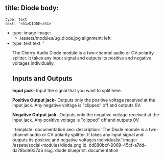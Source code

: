title: Diode
body:
  -
    type: text
    text: '<h1>DIODE</h1>'
  -
    type: image
    image:
      - /assets/modules/ug_diode.jpg
    alignment: left
  -
    type: text
    text: '<p>The Cherry Audio Diode module is a two-channel audio or CV polarity splitter. It takes any input signal and outputs its positive and negative voltages individually.</p><h2>Inputs and Outputs</h2><p><strong>Input jack</strong>- Input the signal that you want to split here.</p><p><strong>Positive Output jack</strong>- Outputs only the positive voltage received at the input jack. Any negative voltage is "clipped" off and outputs 0V.</p><p><strong>Negative Output jack</strong>- Outputs only the negative voltage received at the input jack. Any positive voltage is "clipped" off and outputs 0V.</p>'
template: documentation
seo:
  description: 'The Diode module is a two-channel audio or CV polarity splitter. It takes any input signal and outputs its positive and negative voltages individually.'
  image: /assets/social-modules/diode.png
id: dd880bcf-9069-45cf-a7dd-da78bde037d6
slug: diode
blueprint: documentation
